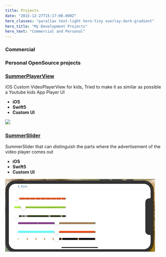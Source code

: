 ```yaml
---
title: Projects
date: "2015-12-27T15:17:00.000Z"
hero_classes: "parallax text-light hero-tiny overlay-dark-gradient"
hero_title: "My Development Projects"
hero_text: "Commercial and Personal"
---
```


### Commercial

### Personal OpenSource projects

### [SummerPlayerView](https://github.com/superbderrick/SummerPlayerView)
  iOS Custom VideoPlayerView for kids, Tried to make it as similar as possible a Youtube kids App Player UI
- **iOS**
- **Swift5**
- **Custom UI**
  
![](2.gif)
  
  
  
### [SummerSlider](https://github.com/superbderrick/SummerSlider)
  SummerSlider that can distinguish the parts where the advertisement of the video player comes out
- **iOS**
- **Swift5**
- **Custom UI**


![](1.gif)



